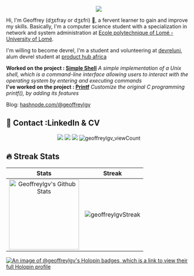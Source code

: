 <!-- **geoffreylgv/geoffreylgv** is a ✨ _special_ ✨ repository because its `README.md` (this file) appears on your GitHub profile. -->

<p align="center">
  <img src="https://capsule-render.vercel.app/api?text=Hey!%20Thats%20me%20Jeffrey%20😉&animation=fadeIn&type=waving&color=gradient&height=160&section=header"/>
</p>

Hi, I'm Geoffrey (dʒɛfray or dʒɛfri) 🥲, a fervent learner to gain and improve my skills. Basically, I'm a computer science student with a specialization in network and system administration at [Ecole polytechnique of Lomé - University of Lomé](https://univ-lome.tg).  

<!-- Currently student at [Africa Leadership X (ALX)](https://alxafrica.com), and preparing for Azure DevOps certification. -->
I'm willing to become devrel, I'm a student and volunteering at [devreluni](https://twitter.com/devreluni), alum devrel student at [product hub africa](https://twitter.com/producthubafri)  

**Worked on the project : [Simple Shell](https://github.com/geoffreylgv/simple_shell_preject)** _A simple implementation of a Unix shell, which is a command-line interface allowing users to interact with the operating system by entering and executing commands_  
**I've worked on the project : [Printf](https://github.com/soofyane/printf)** _Customize the original C programming printf(), by adding its features_

Blog: [hashnode.com/@geoffreylgv](https://hashnode.com/@geoffreylgv)
## 📣 Contact :LinkedIn & CV

<p align="center">
  <a href="https://linkedin.com/in/geoffreylgv"><img src="https://img.shields.io/badge/linkedin-0077B5.svg?style=for-the-badge&logo=linkedin&logoColor=white"/></a>
  <a href="https://twitter.com/geoffreylgv"><img src="https://img.shields.io/badge/twitter-1DA1F2.svg?style=for-the-badge&logo=twitter&logoColor=white"/></a>
  <a href="https://geoffreylogovi.me/"><img src="https://img.shields.io/website-up-down-green-red/http/monip.org.svg?style=for-the-badge&logo=web&logoColor=white"/></a>
 <img src="https://komarev.com/ghpvc/?username=geoffreylgv&label=Profile%20views&color=0e75b6&style=for-the-badge" alt="geoffreylgv_viewCount" /> </p>

## 🔥 Streak Stats

| Stats    | Streak    |
| :---: | :---: |
|<a href="https://github.com/geoffreylgv"><img alt="Geoffreylgv's Github Stats" src="https://github-readme-stats.vercel.app/api?username=geoffreylgv&show_icons=true&count_private=true&title_color=f69673&icon_color=1b93c9&show_owner=true" height="190px"/></a>|<img src="https://github-readme-streak-stats.herokuapp.com/?user=geoffreylgv&title_color=f69673&icon_color=1b93c9&show_owner=true" alt="geoffreylgvStreak"/>|

[![An image of @geoffreylgv's Holopin badges, which is a link to view their full Holopin profile](https://holopin.me/geoffreylgv)](https://holopin.io/@geoffreylgv)
